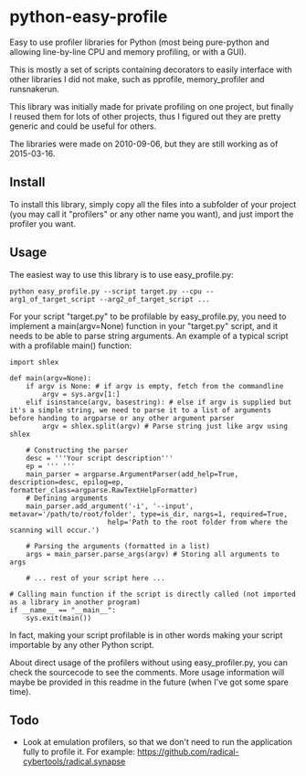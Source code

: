 python-easy-profile
==============
Easy to use profiler libraries for Python (most being pure-python and allowing line-by-line CPU and memory profiling, or with a GUI).

This is mostly a set of scripts containing decorators to easily interface with other libraries I did not make, such as pprofile, memory_profiler and runsnakerun.

This library was initially made for private profiling on one project, but finally I reused them for lots of other projects, thus I figured out they are pretty generic and could be useful for others.

The libraries were made on 2010-09-06, but they are still working as of 2015-03-16.

Install
---------
To install this library, simply copy all the files into a subfolder of your project (you may call it "profilers" or any other name you want), and just import the profiler you want.

Usage
----------
The easiest way to use this library is to use easy_profile.py:

    python easy_profile.py --script target.py --cpu --arg1_of_target_script --arg2_of_target_script ...

For your script "target.py" to be profilable by easy_profile.py, you need to implement a main(argv=None) function in your "target.py" script, and it needs to be able to parse string arguments. An example of a typical script with a profilable main() function:

    import shlex

    def main(argv=None):
        if argv is None: # if argv is empty, fetch from the commandline
            argv = sys.argv[1:]
        elif isinstance(argv, basestring): # else if argv is supplied but it's a simple string, we need to parse it to a list of arguments before handing to argparse or any other argument parser
            argv = shlex.split(argv) # Parse string just like argv using shlex

        # Constructing the parser
        desc = '''Your script description'''
        ep = ''' '''
        main_parser = argparse.ArgumentParser(add_help=True, description=desc, epilog=ep, formatter_class=argparse.RawTextHelpFormatter)
        # Defining arguments
        main_parser.add_argument('-i', '--input', metavar='/path/to/root/folder', type=is_dir, nargs=1, required=True,
                            help='Path to the root folder from where the scanning will occur.')

        # Parsing the arguments (formatted in a list)
        args = main_parser.parse_args(argv) # Storing all arguments to args

        # ... rest of your script here ...

    # Calling main function if the script is directly called (not imported as a library in another program)
    if __name__ == "__main__":
        sys.exit(main())

In fact, making your script profilable is in other words making your script importable by any other Python script.

About direct usage of the profilers without using easy_profiler.py, you can check the sourcecode to see the comments. More usage information will maybe be provided in this readme in the future (when I've got some spare time).

Todo
----
- Look at emulation profilers, so that we don't need to run the application fully to profile it. For example: https://github.com/radical-cybertools/radical.synapse
